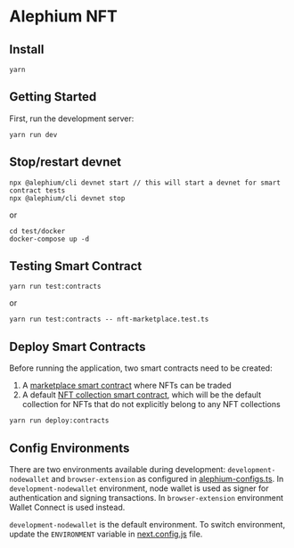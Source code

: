 # Alephium NFT

## Install

```
yarn
```

## Getting Started

First, run the development server:

```
yarn run dev
```

## Stop/restart devnet

```
npx @alephium/cli devnet start // this will start a devnet for smart contract tests
npx @alephium/cli devnet stop
```

or

```
cd test/docker
docker-compose up -d
```

## Testing Smart Contract

```
yarn run test:contracts
```

or

```
yarn run test:contracts -- nft-marketplace.test.ts
```

## Deploy Smart Contracts
Before running the application, two smart contracts need to be created:
1. A [marketplace smart contract](contracts/nft_marketplace.ral) where
   NFTs can be traded
2. A default [NFT collection smart
   contract](contracts/nft_collection.ral), which will be the default
   collection for NFTs that do not explicitly belong to any NFT
   collections

```
yarn run deploy:contracts
```

## Config Environments
There are two environments available during development:
`development-nodewallet` and `browser-extension` as configured
in [alephium-configs.ts](configs/alephium-configs.ts). In
`development-nodewallet` environment, node wallet is used as signer
for authentication and signing transactions. In
`browser-extension` environment Wallet Connect is used
instead.

`development-nodewallet` is the default environment. To switch
environment, update the `ENVIRONMENT` variable in
[next.config.js](configs/next.config.js) file.

